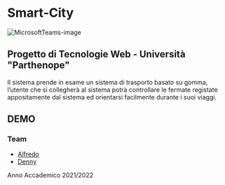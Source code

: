 # Smart-City

![MicrosoftTeams-image](https://user-images.githubusercontent.com/60264767/168469991-a715fa4e-cf13-4255-94ee-02608467e7eb.png)

## Progetto di Tecnologie Web  - Università "Parthenope"

Il sistema prende in esame un sistema di trasporto basato su gomma, l’utente che si collegherà al sistema potrà controllare le fermate registate appositamente dal sistema ed orientarsi facilmente durante i suoi viaggi.


## DEMO

### Team
- [Alfredo](https://github.com/mungowz)
- [Denny](https://github.com/kekkokalko)


Anno Accademico 2021/2022

